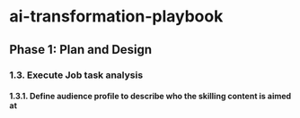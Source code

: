 # ai-transformation-playbook

## Phase 1: Plan and Design

### 1.3.	Execute Job task analysis 
#### 1.3.1.	Define audience profile to describe who the skilling content is aimed at
